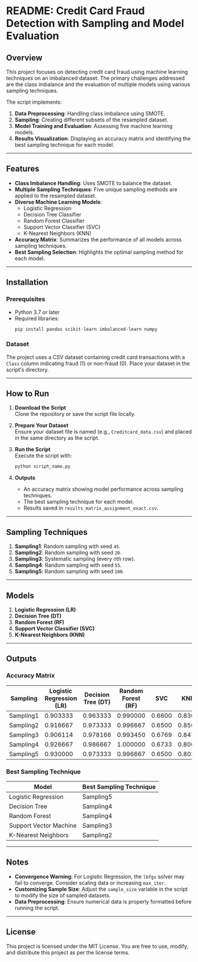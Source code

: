# README: Credit Card Fraud Detection with Sampling and Model Evaluation

## Overview

This project focuses on detecting credit card fraud using machine learning techniques on an imbalanced dataset. The primary challenges addressed are the class imbalance and the evaluation of multiple models using various sampling techniques.

The script implements:
1. **Data Preprocessing**: Handling class imbalance using SMOTE.
2. **Sampling**: Creating different subsets of the resampled dataset.
3. **Model Training and Evaluation**: Assessing five machine learning models.
4. **Results Visualization**: Displaying an accuracy matrix and identifying the best sampling technique for each model.

---

## Features

- **Class Imbalance Handling**: Uses SMOTE to balance the dataset.
- **Multiple Sampling Techniques**: Five unique sampling methods are applied to the resampled dataset.
- **Diverse Machine Learning Models**:
  - Logistic Regression
  - Decision Tree Classifier
  - Random Forest Classifier
  - Support Vector Classifier (SVC)
  - K-Nearest Neighbors (KNN)
- **Accuracy Matrix**: Summarizes the performance of all models across sampling techniques.
- **Best Sampling Selection**: Highlights the optimal sampling method for each model.

---

## Installation

### Prerequisites
- Python 3.7 or later
- Required libraries:
  ```bash
  pip install pandas scikit-learn imbalanced-learn numpy
  ```

### Dataset
The project uses a CSV dataset containing credit card transactions with a `Class` column indicating fraud (1) or non-fraud (0). Place your dataset in the script's directory.

---

## How to Run

1. **Download the Script**  
   Clone the repository or save the script file locally.

2. **Prepare Your Dataset**  
   Ensure your dataset file is named (e.g., `Creditcard_data.csv`) and placed in the same directory as the script.

3. **Run the Script**  
   Execute the script with:
   ```bash
   python script_name.py
   ```

4. **Outputs**  
   - An accuracy matrix showing model performance across sampling techniques.
   - The best sampling technique for each model.
   - Results saved in `results_matrix_assignment_exact.csv`.

---

## Sampling Techniques

1. **Sampling1**: Random sampling with seed `45`.
2. **Sampling2**: Random sampling with seed `20`.
3. **Sampling3**: Systematic sampling (every nth row).
4. **Sampling4**: Random sampling with seed `55`.
5. **Sampling5**: Random sampling with seed `100`.

---

## Models

1. **Logistic Regression (LR)**
2. **Decision Tree (DT)**
3. **Random Forest (RF)**
4. **Support Vector Classifier (SVC)**
5. **K-Nearest Neighbors (KNN)**

---

## Outputs

### Accuracy Matrix
| Sampling    | Logistic Regression (LR) | Decision Tree (DT) | Random Forest (RF) | SVC    | KNN    |
|-------------|---------------------------|---------------------|---------------------|--------|--------|
| Sampling1   | 0.903333                  | 0.963333            | 0.990000            | 0.6600 | 0.8300 |
| Sampling2   | 0.916667                  | 0.973333            | 0.996667            | 0.6500 | 0.8567 |
| Sampling3   | 0.906114                  | 0.978166            | 0.993450            | 0.6769 | 0.8472 |
| Sampling4   | 0.926667                  | 0.986667            | 1.000000            | 0.6733 | 0.8067 |
| Sampling5   | 0.930000                  | 0.973333            | 0.996667            | 0.6500 | 0.8033 |

### Best Sampling Technique
| Model                  | Best Sampling Technique |
|------------------------|--------------------------|
| Logistic Regression    | Sampling5               |
| Decision Tree          | Sampling4               |
| Random Forest          | Sampling4               |
| Support Vector Machine | Sampling3               |
| K-Nearest Neighbors    | Sampling2               |

---

## Notes

- **Convergence Warning**: For Logistic Regression, the `lbfgs` solver may fail to converge. Consider scaling data or increasing `max_iter`.
- **Customizing Sample Size**: Adjust the `sample_size` variable in the script to modify the size of sampled datasets.
- **Data Preprocessing**: Ensure numerical data is properly formatted before running the script.

---

## License

This project is licensed under the MIT License. You are free to use, modify, and distribute this project as per the license terms.
